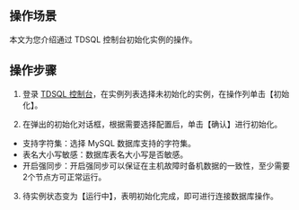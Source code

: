 ## 操作场景
本文为您介绍通过 TDSQL 控制台初始化实例的操作。

## 操作步骤
1. 登录 [TDSQL 控制台](https://console.cloud.tencent.com/dcdb)，在实例列表选择未初始化的实例，在操作列单击【初始化】。
<!-- ![]() -->
2. 在弹出的初始化对话框，根据需要选择配置后，单击【确认】进行初始化。
 - 支持字符集：选择 MySQL 数据库支持的字符集。
 - 表名大小写敏感：数据库表名大小写是否敏感。
 -  开启强同步：开启强同步可以保证在主机故障时备机数据的一致性，至少需要2个节点方可正常运行。
<!-- ![]() -->
3. 待实例状态变为【运行中】，表明初始化完成，即可进行连接数据库操作。


